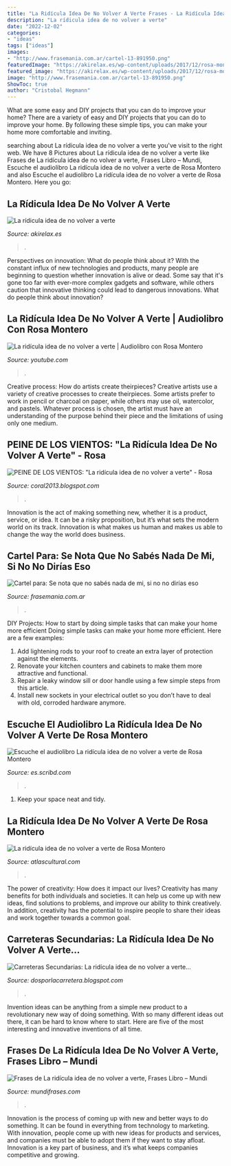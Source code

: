 ```yaml
---
title: "La Ridícula Idea De No Volver A Verte Frases - La Ridícula Idea De No Volver A Verte De Rosa Montero"
description: "La rídicula idea de no volver a verte"
date: "2022-12-02"
categories:
- "ideas"
tags: ["ideas"]
images:
- "http://www.frasemania.com.ar/cartel-13-891950.png"
featuredImage: "https://akirelax.es/wp-content/uploads/2017/12/rosa-montero-la-ridicula-idea-de-no-volver-a-verte-1024x598.jpg"
featured_image: "https://akirelax.es/wp-content/uploads/2017/12/rosa-montero-la-ridicula-idea-de-no-volver-a-verte-1024x598.jpg"
image: "http://www.frasemania.com.ar/cartel-13-891950.png"
ShowToc: true
author: "Cristobal Hegmann"
---
```



What are some easy and DIY projects that you can do to improve your home?
There are a variety of easy and DIY projects that you can do to improve your home. By following these simple tips, you can make your home more comfortable and inviting.

	

		
searching about La rídicula idea de no volver a verte you've visit to the right web. We have 8 Pictures about La rídicula idea de no volver a verte like Frases de La ridícula idea de no volver a verte, Frases Libro – Mundi, Escuche el audiolibro La ridícula idea de no volver a verte de Rosa Montero and also Escuche el audiolibro La ridícula idea de no volver a verte de Rosa Montero. Here you go:
		
    
## La Rídicula Idea De No Volver A Verte

<img loading=lazy src="https://akirelax.es/wp-content/uploads/2017/12/rosa-montero-la-ridicula-idea-de-no-volver-a-verte-1024x598.jpg" onerror="this.onerror=null;this.src='https://tse4.mm.bing.net/th?id=OIP.YYcU47qp9LB1Q5DfWvvPbAHaEU&amp;pid=15.1';" alt="La rídicula idea de no volver a verte">

_Source: akirelax.es_

>. 

	

Perspectives on innovation: What do people think about it?
With the constant influx of new technologies and products, many people are beginning to question whether innovation is alive or dead. Some say that it's gone too far with ever-more complex gadgets and software, while others caution that innovative thinking could lead to dangerous innovations. What do people think about innovation?

    
## La Ridícula Idea De No Volver A Verte | Audiolibro Con Rosa Montero

<img loading=lazy src="https://i.ytimg.com/vi/D6zGIozK4QU/maxresdefault.jpg" onerror="this.onerror=null;this.src='https://tse3.mm.bing.net/th?id=OIP.oSA6mKZCkhRsg8hLStIjiAHaEK&amp;pid=15.1';" alt="La ridícula idea de no volver a verte | Audiolibro con Rosa Montero">

_Source: youtube.com_

>. 

	

Creative process: How do artists create theirpieces?
Creative artists use a variety of creative processes to create theirpieces. Some artists prefer to work in pencil or charcoal on paper, while others may use oil, watercolor, and pastels. Whatever process is chosen, the artist must have an understanding of the purpose behind their piece and the limitations of using only one medium.

    
## PEINE DE LOS VIENTOS: &quot;La Ridícula Idea De No Volver A Verte&quot; - Rosa

<img loading=lazy src="http://3.bp.blogspot.com/-21PnAAsPhek/UrXNl3pyUMI/AAAAAAAAAPo/WQVrQJhYszY/w1200-h630-p-k-no-nu/Rosa-montero2.jpg" onerror="this.onerror=null;this.src='https://tse2.mm.bing.net/th?id=OIP.JUBMc46OxNd1j5hzFJXeJAHaD4&amp;pid=15.1';" alt="PEINE DE LOS VIENTOS: &quot;La ridícula idea de no volver a verte&quot; - Rosa">

_Source: coral2013.blogspot.com_

>. 

	

Innovation is the act of making something new, whether it is a product, service, or idea. It can be a risky proposition, but it’s what sets the modern world on its track. Innovation is what makes us human and makes us able to change the way the world does business.

    
## Cartel Para: Se Nota Que No Sabés Nada De Mi, Si No No Dirías Eso

<img loading=lazy src="http://www.frasemania.com.ar/cartel-13-891950.png" onerror="this.onerror=null;this.src='https://tse2.mm.bing.net/th?id=OIP.KpcjAeJfTjMoOi_nEZ3ukQHaHa&amp;pid=15.1';" alt="Cartel para: Se nota que no sabés nada de mi, si no no dirías eso">

_Source: frasemania.com.ar_

>. 

	

DIY Projects: How to start by doing simple tasks that can make your home more efficient
Doing simple tasks can make your home more efficient. Here are a few examples:
1. Add lightening rods to your roof to create an extra layer of protection against the elements.
2. Renovate your kitchen counters and cabinets to make them more attractive and functional.
3. Repair a leaky window sill or door handle using a few simple steps from this article. 
4. Install new sockets in your electrical outlet so you don’t have to deal with old, corroded hardware anymore.

    
## Escuche El Audiolibro La Ridícula Idea De No Volver A Verte De Rosa Montero

<img loading=lazy src="https://imgv2-1-f.scribdassets.com/img/audiobook/432926390/original/3ba29d43e7/1631356666?v=1" onerror="this.onerror=null;this.src='https://tse3.mm.bing.net/th?id=OIP.ZmH6gaMnYKu0UGh89Br1QAHaLH&amp;pid=15.1';" alt="Escuche el audiolibro La ridícula idea de no volver a verte de Rosa Montero">

_Source: es.scribd.com_

>. 

	

1. Keep your space neat and tidy.

    
## La Ridícula Idea De No Volver A Verte De Rosa Montero

<img loading=lazy src="https://atlascultural.com/wp-content/blogs.dir/34/files/2013/10/curielaboratory.jpg" onerror="this.onerror=null;this.src='https://tse1.mm.bing.net/th?id=OIP.I9DlHS2lNkQ2GH0KScWXdgHaFS&amp;pid=15.1';" alt="La ridícula idea de no volver a verte de Rosa Montero">

_Source: atlascultural.com_

>. 

	

The power of creativity: How does it impact our lives?
Creativity has many benefits for both individuals and societies. It can help us come up with new ideas, find solutions to problems, and improve our ability to think creatively. In addition, creativity has the potential to inspire people to share their ideas and work together towards a common goal.

    
## Carreteras Secundarias: La Ridícula Idea De No Volver A Verte...

<img loading=lazy src="http://3.bp.blogspot.com/-_zM_Oo7XqNQ/UZpNjYmqrcI/AAAAAAAABLY/u0FOYnueAIw/s1600/la-ridicula-idea-de-no-volver-a-verte-9788432215483.jpg" onerror="this.onerror=null;this.src='https://tse1.mm.bing.net/th?id=OIP.m3cCtnCIRq8bAe2PaZwmfQHaMg&amp;pid=15.1';" alt="Carreteras Secundarias: La ridícula idea de no volver a verte...">

_Source: dosporlacarretera.blogspot.com_

>. 

	

Invention ideas can be anything from a simple new product to a revolutionary new way of doing something. With so many different ideas out there, it can be hard to know where to start. Here are five of the most interesting and innovative inventions of all time.

    
## Frases De La Ridícula Idea De No Volver A Verte, Frases Libro – Mundi

<img loading=lazy src="https://img.mundifrases.com/images/thumb_book-la-ridicula-idea-de-no-volver-a-verte.330x330_q95.jpg" onerror="this.onerror=null;this.src='https://tse3.mm.bing.net/th?id=OIP.QmU94MUsdYlNBPNd9IomJgAAAA&amp;pid=15.1';" alt="Frases de La ridícula idea de no volver a verte, Frases Libro – Mundi">

_Source: mundifrases.com_

>. 

	

Innovation is the process of coming up with new and better ways to do something. It can be found in everything from technology to marketing. With innovation, people come up with new ideas for products and services, and companies must be able to adopt them if they want to stay afloat. Innovation is a key part of business, and it’s what keeps companies competitive and growing.

